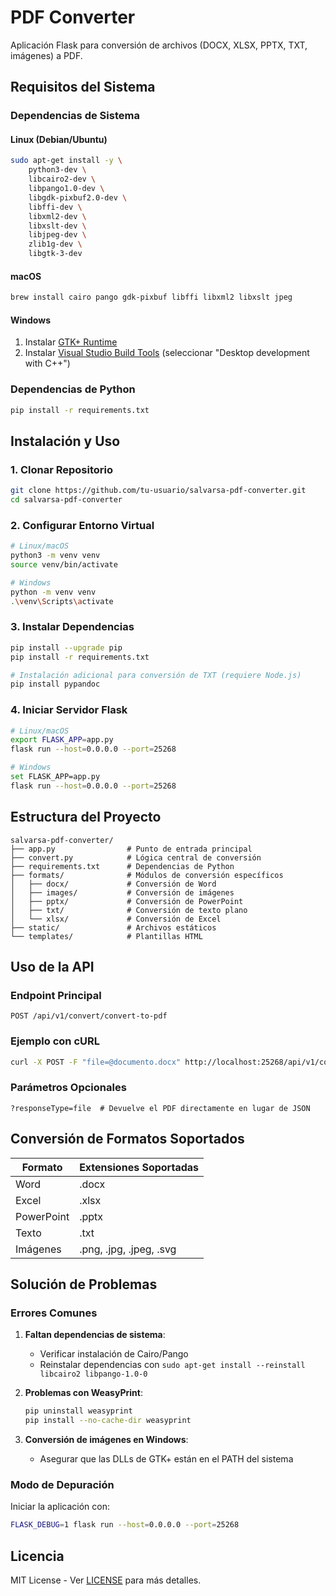 # PDF Converter

Aplicación Flask para conversión de archivos (DOCX, XLSX, PPTX, TXT, imágenes) a PDF.

## Requisitos del Sistema

### Dependencias de Sistema

#### Linux (Debian/Ubuntu)

```bash
sudo apt-get install -y \
    python3-dev \
    libcairo2-dev \
    libpango1.0-dev \
    libgdk-pixbuf2.0-dev \
    libffi-dev \
    libxml2-dev \
    libxslt-dev \
    libjpeg-dev \
    zlib1g-dev \
    libgtk-3-dev
```

#### macOS

```bash
brew install cairo pango gdk-pixbuf libffi libxml2 libxslt jpeg
```

#### Windows

1. Instalar [GTK+ Runtime](https://github.com/tschoonj/GTK-for-Windows-Runtime-Environment-Installer/releases)
2. Instalar [Visual Studio Build Tools](https://visualstudio.microsoft.com/visual-cpp-build-tools/) (seleccionar "Desktop development with C++")

### Dependencias de Python

```bash
pip install -r requirements.txt
```

## Instalación y Uso

### 1. Clonar Repositorio

```bash
git clone https://github.com/tu-usuario/salvarsa-pdf-converter.git
cd salvarsa-pdf-converter
```

### 2. Configurar Entorno Virtual

```bash
# Linux/macOS
python3 -m venv venv
source venv/bin/activate

# Windows
python -m venv venv
.\venv\Scripts\activate
```

### 3. Instalar Dependencias

```bash
pip install --upgrade pip
pip install -r requirements.txt

# Instalación adicional para conversión de TXT (requiere Node.js)
pip install pypandoc
```

### 4. Iniciar Servidor Flask

```bash
# Linux/macOS
export FLASK_APP=app.py
flask run --host=0.0.0.0 --port=25268

# Windows
set FLASK_APP=app.py
flask run --host=0.0.0.0 --port=25268
```

## Estructura del Proyecto

```
salvarsa-pdf-converter/
├── app.py                # Punto de entrada principal
├── convert.py            # Lógica central de conversión
├── requirements.txt      # Dependencias de Python
├── formats/              # Módulos de conversión específicos
│   ├── docx/             # Conversión de Word
│   ├── images/           # Conversión de imágenes
│   ├── pptx/             # Conversión de PowerPoint
│   ├── txt/              # Conversión de texto plano
│   └── xlsx/             # Conversión de Excel
├── static/               # Archivos estáticos
└── templates/            # Plantillas HTML
```

## Uso de la API

### Endpoint Principal

```
POST /api/v1/convert/convert-to-pdf
```

### Ejemplo con cURL

```bash
curl -X POST -F "file=@documento.docx" http://localhost:25268/api/v1/convert/convert-to-pdf
```

### Parámetros Opcionales

```http
?responseType=file  # Devuelve el PDF directamente en lugar de JSON
```

## Conversión de Formatos Soportados

| Formato    | Extensiones Soportadas  |
| ---------- | ----------------------- |
| Word       | .docx                   |
| Excel      | .xlsx                   |
| PowerPoint | .pptx                   |
| Texto      | .txt                    |
| Imágenes   | .png, .jpg, .jpeg, .svg |

## Solución de Problemas

### Errores Comunes

1. **Faltan dependencias de sistema**:

   - Verificar instalación de Cairo/Pango
   - Reinstalar dependencias con `sudo apt-get install --reinstall libcairo2 libpango-1.0-0`

2. **Problemas con WeasyPrint**:

   ```bash
   pip uninstall weasyprint
   pip install --no-cache-dir weasyprint
   ```

3. **Conversión de imágenes en Windows**:

   - Asegurar que las DLLs de GTK+ están en el PATH del sistema

### Modo de Depuración

Iniciar la aplicación con:

```bash
FLASK_DEBUG=1 flask run --host=0.0.0.0 --port=25268
```

## Licencia

MIT License - Ver [LICENSE](LICENSE) para más detalles.


